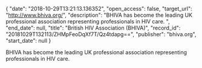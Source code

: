 {
  "date": "2018-10-29T13:21:13.136352", 
  "open_access": false, 
  "target_url": "http://www.bhiva.org/", 
  "description": "BHIVA has become the leading UK professional association representing professionals in HIV care. ", 
  "end_date": null, 
  "title": "British HIV Association (BHIVA)", 
  "record_id": "20181029T132113/ZHMpFeoDqXf7T/Qz4tdapg==", 
  "publisher": "bhiva.org", 
  "start_date": null
}

BHIVA has become the leading UK professional association representing professionals in HIV care. 